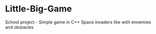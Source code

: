 # Little-Big-Game
School project - Simple game in C++
Space invaders like with ennemies and obstacles
